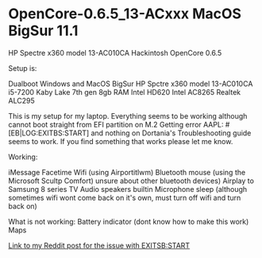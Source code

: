 # OpenCore-0.6.5_13-ACxxx MacOS BigSur 11.1
HP Spectre x360 model 13-AC010CA Hackintosh OpenCore 0.6.5

Setup is:

Dualboot Windows and MacOS BigSur
HP Spctre x360 model 13-AC010CA
i5-7200 Kaby Lake 7th gen
8gb RAM
Intel HD620
Intel AC8265
Realtek ALC295

This is my setup for my laptop. Everything seems to be working although cannot boot straight from EFI partition on M.2 Getting error AAPL: #[EB|LOG:EXITBS:START] and nothing on Dortania's Troubleshooting guide seems to work. If you find something that works please let me know.

Working:

iMessage
Facetime
Wifi (using Airportitlwm)
Bluetooth mouse (using the Microsoft Scultp Comfort) unsure about other bluetooth devices)
Airplay to Samsung 8 series TV
Audio speakers builtin
Microphone
sleep (although sometimes wifi wont come back on it's own, must turn off wifi and turn back on)

What is not working:
Battery indicator (dont know how to make this work)
Maps



[Link to my Reddit post for the issue with EXITSB:START](https://www.reddit.com/r/hackintosh/comments/kvrnha/laptop_hp_spectre_x360_model_13acxxx_stuck_at/)
